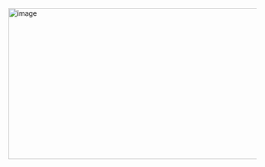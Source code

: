 <img width="1180" height="307" alt="image" src="https://github.com/user-attachments/assets/d564c733-879e-4e1c-aec2-fa5a1ba3cebb" />
